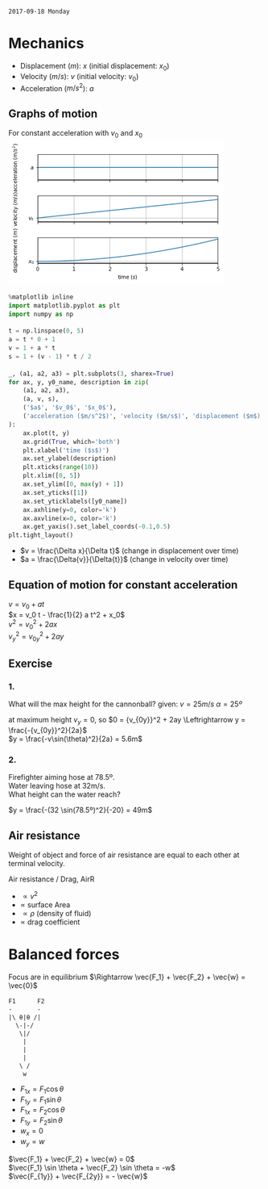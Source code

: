 `2017-09-18 Monday`
# Mechanics
- Displacement ($m$): $x$ (initial displacement: $x_0$)
- Velocity ($m/s$): $v$ (initial velocity: $v_0$)
- Acceleration ($m/s^2$): $a$ 

## Graphs of motion
For constant acceleration with $v_0$ and $x_0$
![graphs of acceleration, velocity and displacement](graphs-motion.png)

```python
%matplotlib inline
import matplotlib.pyplot as plt
import numpy as np

t = np.linspace(0, 5)
a = t * 0 + 1
v = 1 + a * t
s = 1 + (v - 1) * t / 2

_, (a1, a2, a3) = plt.subplots(3, sharex=True)
for ax, y, y0_name, description in zip(
    (a1, a2, a3), 
    (a, v, s), 
    ('$a$', '$v_0$', '$x_0$'), 
    ('acceleration ($m/s^2$)', 'velocity ($m/s$)', 'displacement ($m$)')
):
    ax.plot(t, y)
    ax.grid(True, which='both')
    plt.xlabel('time ($s$)')
    ax.set_ylabel(description)
    plt.xticks(range(10))
    plt.xlim([0, 5])
    ax.set_ylim([0, max(y) + 1])
    ax.set_yticks([1])
    ax.set_yticklabels([y0_name])
    ax.axhline(y=0, color='k')
    ax.axvline(x=0, color='k')
    ax.get_yaxis().set_label_coords(-0.1,0.5)
plt.tight_layout()

```

- $v = \frac{\Delta x}{\Delta t}$ (change in displacement over time)
- $a = \frac{\Delta{v}}{\Delta{t}}$ (change in velocity over time)

## Equation of motion for constant acceleration
$v = v_0 + at$  
$x = v_0 t - \frac{1}{2} a t^2 + x_0$  
$v^2 = {v_0}^2 + 2 a x$  
${v_y}^2 = v_{0y}^2 + 2 a y$

## Exercise
### 1.
What will the max height for the cannonball? given:
$v = 25m/s$
$\alpha = 25º$

at maximum height $v_y = 0$, so $0 = {v_{0y}}^2 + 2ay \Leftrightarrow y = \frac{-{v_{0y}}^2}{2a}$  
$y = \frac{-v\sin(\theta)^2}{2a} = 5.6m$

### 2.
Firefighter aiming hose at 78.5º.  
Water leaving hose at 32m/s.  
What height can the water reach?

$y = \frac{-(32 \sin(78.5º)^2}{-20} = 49m$

## Air resistance
Weight of object and force of air resistance are equal to each other at terminal velocity.

Air resistance / Drag, $\text{AirR}$

- $\propto v^2$
- $\propto$ surface Area
- $\propto \rho$  (density of fluid)
- $\propto$ drag coefficient

# Balanced forces
Focus are in equilibrium $\Rightarrow \vec{F_1} + \vec{F_2} + \vec{w} = \vec{0}$

    F1      F2
    -       -
    |\ θ|θ /|
      \-|-/
       \|/
        |
        |
        |
       \ /
        w
       
- $F_{1x} = F_1 \cos \theta$
- $F_{1y} = F_1 \sin \theta$
- $F_{1x} = F_2 \cos \theta$
- $F_{1y} = F_2 \sin \theta$
- $w_x = 0$
- $w_y = w$

$\vec{F_1} + \vec{F_2} + \vec{w} = 0$  
$\vec{F_1} \sin \theta + \vec{F_2} \sin \theta = -w$  
$\vec{F_{1y}} + \vec{F_{2y}} = - \vec{w}$
